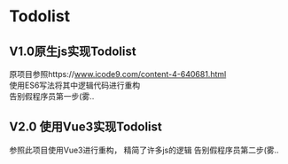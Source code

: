 # Todolist

## V1.0原生js实现Todolist  

原项目参照https://www.icode9.com/content-4-640681.html  
使用ES6写法将其中逻辑代码进行重构  
告别假程序员第一步(雾..

## V2.0 使用Vue3实现Todolist

参照此项目使用Vue3进行重构，
精简了许多js的逻辑
告别假程序员第二步(雾..
